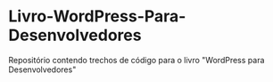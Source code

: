 # Livro-WordPress-Para-Desenvolvedores
Repositório contendo trechos de código para o livro "WordPress para Desenvolvedores"

